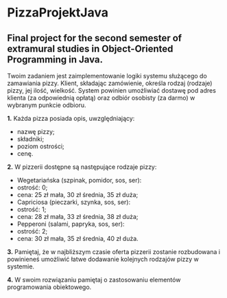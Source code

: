 # PizzaProjektJava
## Final project for the second semester of extramural studies in Object-Oriented Programming in Java.

Twoim zadaniem jest zaimplementowanie logiki systemu służącego do zamawiania pizzy. Klient, składając zamówienie, określa rodzaj (rodzaje) pizzy, jej ilość, wielkość. System powinien umożliwiać dostawę pod adres klienta (za odpowiednią opłatą) oraz odbiór osobisty (za darmo) w wybranym punkcie odbioru.

**1.** Każda pizza posiada opis, uwzględniający:
- nazwę pizzy;
- składniki;
- poziom ostrości;
- cenę.

**2.** W pizzerii dostępne są następujące rodzaje pizzy:
- Wegetariańska (szpinak, pomidor, sos, ser):
 - ostrość: 0;
 - cena: 25 zł mała, 30 zł średnia, 35 zł duża;
- Capriciosa (pieczarki, szynka, sos, ser):
 - ostrość: 1;
 - cena: 28 zł mała, 33 zł średnia, 38 zł duża;
- Pepperoni (salami, papryka, sos, ser):
 - ostrość: 2;
 - cena: 30 zł mała, 35 zł średnia, 40 zł duża.

**3.** Pamiętaj, że w najbliższym czasie oferta pizzerii zostanie rozbudowana i powinieneś umożliwić łatwe dodawanie kolejnych rodzajów pizzy w systemie.

**4.** W swoim rozwiązaniu pamiętaj o zastosowaniu elementów programowania obiektowego.
